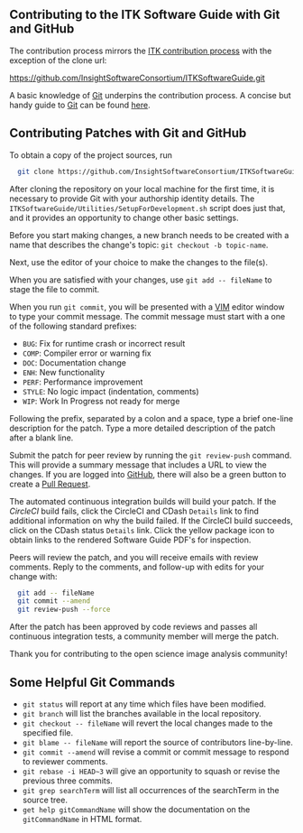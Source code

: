 Contributing to the ITK Software Guide with Git and GitHub
----------------------------------------------------------

The contribution process mirrors the [ITK contribution process](https://github.com/InsightSoftwareConsortium/ITK/blob/master/CONTRIBUTING.md) with the exception of the clone url:

   https://github.com/InsightSoftwareConsortium/ITKSoftwareGuide.git

A basic knowledge of [Git] underpins the contribution process. A concise
but handy guide to [Git] can be found
[here](http://rogerdudler.github.io/git-guide/).


Contributing Patches with Git and GitHub
----------------------------------------

To obtain a copy of the project sources, run

```sh
  git clone https://github.com/InsightSoftwareConsortium/ITKSoftwareGuide.git
```

After cloning the repository on your local machine for the first time, it is
necessary to provide Git with your authorship identity details. The
`ITKSoftwareGuide/Utilities/SetupForDevelopment.sh` script does just that, and
it provides an opportunity to change other basic settings.

Before you start making changes, a new branch needs to be created with a name
that describes the change's topic: `git checkout -b topic-name`.

Next, use the editor of your choice to make the changes to the file(s).

When you are satisfied with your changes, use `git add -- fileName` to stage the
file to commit.

When you run `git commit`, you will be presented with a [VIM] editor window to
type your commit message. The commit message must start with a one of the
following standard prefixes:

  * `BUG`: Fix for runtime crash or incorrect result
  * `COMP`: Compiler error or warning fix
  * `DOC`: Documentation change
  * `ENH`: New functionality
  * `PERF`: Performance improvement
  * `STYLE`: No logic impact (indentation, comments)
  * `WIP`: Work In Progress not ready for merge

Following the prefix, separated by a colon and a space, type a brief one-line
description for the patch. Type a more detailed description of the patch after
a blank line.

Submit the patch for peer review by running the `git review-push` command.
This will provide a summary message that includes a URL to view the changes. If
you are logged into [GitHub], there will also be a green button to create a
[Pull Request].

The automated continuous integration builds will build your patch. If the
*CircleCI* build fails, click the CircleCI and CDash `Details` link to find
additional information on why the build failed. If the CircleCI build
succeeds, click on the CDash status `Details` link. Click the yellow package
icon to obtain links to the rendered Software Guide PDF's for inspection.

Peers will review the patch, and you will receive emails with review comments.
Reply to the comments, and follow-up with edits for your change with:

```sh
  git add -- fileName
  git commit --amend
  git review-push --force
```

After the patch has been approved by code reviews and passes all continuous
integration tests, a community member will merge the patch.

Thank you for contributing to the open science image analysis community!

Some Helpful Git Commands
-------------------------

  * `git status` will report at any time which files have been modified.
  * `git branch` will list the branches available in the local repository.
  * `git checkout -- fileName` will revert the local changes made to the
    specified file.
  * `git blame -- fileName` will report the source of contributors
    line-by-line.
  * `git commit --amend` will revise a commit or commit message to respond to
    reviewer comments.
  * `git rebase -i HEAD~3` will give an opportunity to squash or revise the
    previous three commits.
  * `git grep searchTerm` will list all occurrences of the searchTerm in the
    source tree.
  * `get help gitCommandName` will show the documentation on the
    `gitCommandName` in HTML format.

<!-- Uncomment these lines after the ITK repository has finished migration to GitHub

*A one-page Git-ITK cheat-sheet is available [here](https://www.itk.org/Wiki/images/1/10/GitITKCheatSheet.pdf).
-->


[Git]: https://git-scm.com/
[VIM]: https://www.vim.org/
[GitHub]: https://github.com/
[Pull Request]: https://help.github.com/articles/about-pull-requests/
